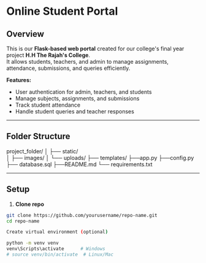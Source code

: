 # Online Student Portal

## Overview
This is our **Flask-based web portal** created for our college's final year project **H.H The Rajah's College**.  
It allows students, teachers, and admin to manage assignments, attendance, submissions, and queries efficiently.  

**Features:**
- User authentication for admin, teachers, and students  
- Manage subjects, assignments, and submissions  
- Track student attendance  
- Handle student queries and teacher responses  

---

## Folder Structure
project_folder/
│
├── static/                                                                                                                                                        
│ ├── images/
│ └── uploads/
├── templates/
├──app.py
├──config.py
├── database.sql
├──README.md
└── requirements.txt

---

## Setup
1. **Clone repo**  
```bash
git clone https://github.com/yourusername/repo-name.git
cd repo-name

Create virtual environment (optional)

python -m venv venv
venv\Scripts\activate      # Windows
# source venv/bin/activate  # Linux/Mac
